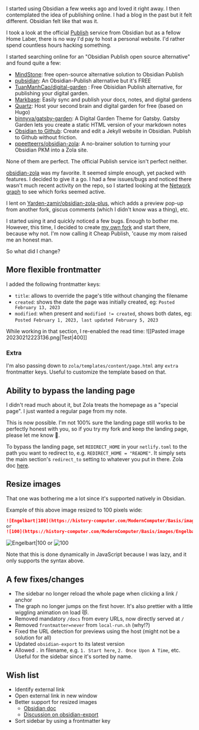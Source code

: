 I started using Obsidian a few weeks ago and loved it right away. I then contemplated the idea of publishing online. I had a blog in the past but it felt different. Obsidian felt like that was it.

I took a look at the official [Publish](https://obsidian.md/publish) service from Obsidian but as a fellow Home Laber, there is no way I'd pay to host a personal website. I'd rather spend countless hours hacking something.

I started searching online for an "Obsidian Publish open source alternative" and found quite a few:
- [MindStone](https://mindstone.tuancao.me/): free open-source alternative solution to Obsidian Publish
- [pubsidian](https://github.com/yoursamlan/pubsidian): An Obsidian-Publish alternative but it's FREE
- [TuanManhCao/digital-garden](https://github.com/TuanManhCao/digital-garden) : Free Obisidian Publish alternative, for publishing your digital garden.
- [Markbase](https://www.markbase.xyz/): Easily sync and publish your docs, notes, and digital gardens
- [Quartz](https://quartz.jzhao.xyz/): Host your second brain and digital garden for free (based on Hugo)
- [binnyva/gatsby-garden](https://github.com/binnyva/gatsby-garden/): A Digital Garden Theme for Gatsby. Gatsby Garden lets you create a static HTML version of your markdown notes
- [Obsidian to Github](https://michalkorzonek.com/obsidian-to-github): Create and edit a Jekyll website in Obsidian. Publish to Github without friction.
- [ppeetteerrs/obsidian-zola](https://github.com/ppeetteerrs/obsidian-zola): A no-brainer solution to turning your Obsidian PKM into a Zola site.

None of them are perfect. The official Publish service isn't perfect neither.

[obsidian-zola](https://github.com/ppeetteerrs/obsidian-zola) was my favorite. It seemed simple enough, yet packed with features. I decided to give it a go. I had a few issues/bugs and noticed there wasn't much recent activity on the repo, so I started looking at the [Network graph](https://github.com/ppeetteerrs/obsidian-zola/network) to see which forks seemed active. 

I lent on [Yarden-zamir/obsidian-zola-plus](https://github.com/Yarden-zamir/obsidian-zola-plus), which adds a preview pop-up from another fork, giscus comments (which I didn't know was a thing), etc. 

I started using it and quickly noticed a few bugs. Enough to bother me. However, this time, I decided to create [my own fork](https://github.com/orditeck/cheap-publish) and start there, because why not. I'm now calling it Cheap Publish, 'cause my mom raised me an honest man.

So what did I change?

## More flexible frontmatter
I added the following frontmatter keys:
- `title`: allows to override the page's title without changing the filename
- `created`: shows the date the page was initially created, eg: `Posted February 13, 2023` 
- `modified`: when present and `modified != created`, shows both dates, eg: `Posted February 1, 2023, last updated February 5, 2023`

While working in that section, I re-enabled the read time:
![[Pasted image 20230212223136.png|Test|400]]

### Extra
I'm also passing down to `zola/templates/content/page.html` any `extra` frontmatter keys. Useful to customize the template based on that.

## Ability to bypass the landing page
I didn't read much about it, but Zola treats the homepage as a "special page". I just wanted a regular page from my note.

This is now possible. I'm not 100% sure the landing page still works to be perfectly honest with you, so if you try my fork and keep the landing page, please let me know 😬. 

To bypass the landing page, set `REDIRECT_HOME` in your `netlify.toml` to the path you want to redirect to, e.g. `REDIRECT_HOME = "README"`. It simply sets the main section's `redirect_to` setting to whatever you put in there. Zola doc [here](https://www.getzola.org/documentation/content/section/).

## Resize images
That one was bothering me a lot since it's supported natively in Obsidian.

Example of this above image resized to 100 pixels wide:

```md
![Engelbart|100](https://history-computer.com/ModernComputer/Basis/images/Engelbart.jpg)
or
![100](https://history-computer.com/ModernComputer/Basis/images/Engelbart.jpg)
```

![Engelbart|100](https://history-computer.com/ModernComputer/Basis/images/Engelbart.jpg) or ![100](https://history-computer.com/ModernComputer/Basis/images/Engelbart.jpg)

Note that this is done dynamically in JavaScript because I was lazy, and it only supports the syntax above. 

## A few fixes/changes
- The sidebar no longer reload the whole page when clicking a link / anchor
- The graph no longer jumps on the first hover. It's also prettier with a little wiggling animation on load 😻.
- Removed mandatory `/docs` from every URLs, now directly served at `/`
- Removed `frontmatter=never` from `local-run.sh` (why!?)
- Fixed the URL detection for previews using the host (might not be a solution for all)
- Updated `obsidian-export` to its latest version
- Allowed `.` in filename, e.g. `1. Start here`, `2. Once Upon A Time`, etc. Useful for the sidebar since it's sorted by name.

## Wish list
- Identify external link
- Open external link in new window
- Better support for resized images 
	- [Obsidian doc](https://help.obsidian.md/How+to/Format+your+notes#Resizing+images)
	- [Discussion on obsidian-export](https://github.com/zoni/obsidian-export/discussions/59)
- Sort sidebar by using a frontmatter key